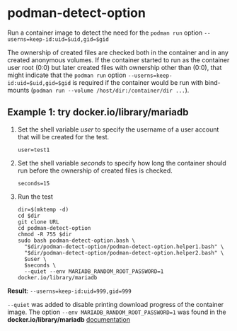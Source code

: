 # podman-detect-option
Run a container image to detect the need for the `podman run` option `--userns=keep-id:uid=$uid,gid=$gid`

The ownership of created files are checked both in the container and in any created anonymous volumes.
If the container started to run as the container user root (0:0) but later created files with
ownership other than (0:0), that might indicate that the `podman run` option `--userns=keep-id:uid=$uid,gid=$gid`
is required if the container would be run with bind-mounts (`podman run --volume /host/dir:/container/dir ...`).

## Example 1: try docker.io/library/mariadb

1. Set the shell variable _user_ to specify the username of a user account that will be created
   for the test.
   ```
   user=test1
   ```
2. Set the shell variable _seconds_ to specify how long the container should run
   before the ownership of created files is checked.
   ```
   seconds=15
   ```
3. Run the test
   ```
   dir=$(mktemp -d)
   cd $dir
   git clone URL
   cd podman-detect-option
   chmod -R 755 $dir
   sudo bash podman-detect-option.bash \
     "$dir/podman-detect-option/podman-detect-option.helper1.bash" \
     "$dir/podman-detect-option/podman-detect-option.helper2.bash" \
     $user \
     $seconds \
     --quiet --env MARIADB_RANDOM_ROOT_PASSWORD=1 docker.io/library/mariadb     
   ```
__Result__: `--userns=keep-id:uid=999,gid=999`

`--quiet` was added to disable printing download progress of the container image.
The option `--env MARIADB_RANDOM_ROOT_PASSWORD=1` was found in the 
__docker.io/library/mariadb__ [documentation](https://hub.docker.com/_/mariadb)
